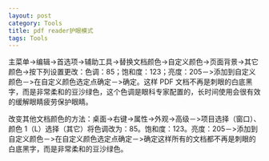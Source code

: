 ```yaml
---
layout: post
category: Tools
title: pdf reader护眼模式
tags: Tools
---
```


主菜单->编辑->首选项->辅助工具->替换文档颜色->自定义颜色->页面背景->其它颜色->按下列设置更改：色调：85；饱和度：123；亮度：205－>添加到自定义颜色－>在自定义颜色选定点确定－>确定。这样 PDF 文档不再是刺眼的白底黑字，而是非常柔和的豆沙绿色，这个色调是眼科专家配置的，长时间使用会很有效的缓解眼睛疲劳保护眼睛。

改变其他文档颜色的方法：桌面->右键->属性->外观->高级－>项目选择（窗口）、颜色 1（L）选择（其它）将色调改为：85。饱和度：123。亮度：205－>添加到自定义颜色－>在自定义颜色选定点确定－>确定这样所有的文档都不再是刺眼的白底黑字，而是非常柔和的豆沙绿色。
